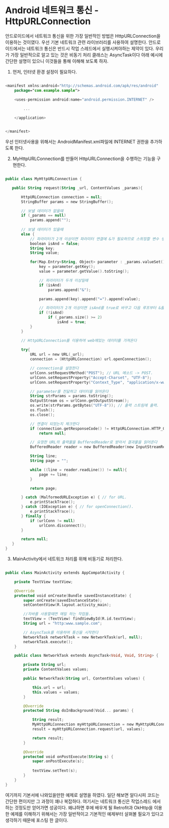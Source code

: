 # Android 네트워크 통신 - HttpURLConnection


안드로이드에서 네트워크 통신을 위한 가장 일반적인 방법은 HttpURLConnection을 이용하는 것이였다. 우선 기본 네트워크 관련 라이브러리를 사용하여 설명한다.
안드로이드에서는 네트워크 통신은 반드시 작업 스레드에서 실행시켜야하는 제약이 있다. 우리가 가장 일반적으로 알고 있는 것은 비동기 처리 클래스는 AsyncTask이다 아래 예시에 간단한 설명이 있으니 이것들을 통해 이해해 보도록 하자.


1) 먼저, 인터넷 환경 설정이 필요하다.

```kotlin

<manifest xmlns:android="http://schemas.android.com/apk/res/android"
    package="com.example.sample">

    <uses-permission android:name="android.permission.INTERNET" />

        ...
        
    </application>


</manifest>

```
    
우선 인터넷사용을 위해서는 AndroidManifest.xml파일에 INTERNET 권한을 추가하도록 한다.


2) MyHttpURLConnection를 만들어 HttpURLConnection을 수행하는 기능을 구현한다.

 ```kotlin
 
public class MyHttpURLConnection {

    public String request(String _url, ContentValues _params){

        HttpURLConnection connection = null;
        StringBuffer params = new StringBuffer();

        // 보낼 데이터가 없을때
        if (_params == null)
            params.append("");
            
        // 보낼 데이터가 있을때
        else {
            // 파라미터가 2개 이상이면 파라미터 연결에 &가 필요하므로 스위칭할 변수 생성.
            boolean isAnd = false;
            String key;
            String value;

            for(Map.Entry<String, Object> parameter : _params.valueSet()){
                key = parameter.getKey();
                value = parameter.getValue().toString();

                // 파라미터가 두개 이상일때
                if (isAnd)
                    params.append("&");

                params.append(key).append("=").append(value);

                // 파라미터가 2개 이상이면 isAnd를 true로 바꾸고 다음 루프부터 &를 붙인다.
                if (!isAnd)
                    if (_params.size() >= 2)
                        isAnd = true;
            }
        }

        // HttpURLConnection를 이용하여 web에있는 데이터를 가져온다
         
        try{
            URL url = new URL(_url);
            connection = (HttpURLConnection) url.openConnection();

            // connection을 설정한다
            urlConn.setRequestMethod("POST"); // URL 메소드 -> POST.
            urlConn.setRequestProperty("Accept-Charset", "UTF-8");
            urlConn.setRequestProperty("Context_Type", "application/x-www-form-urlencoded;cahrset=UTF-8");

            // parameter를 전닳하고 데이터를 읽어온다
            String strParams = params.toString(); 
            OutputStream os = urlConn.getOutputStream();
            os.write(strParams.getBytes("UTF-8")); // 출력 스트림에 출력.
            os.flush(); 
            os.close(); 

            // 연결이 되었는지 체크한다
            if (connection.getResponseCode() != HttpURLConnection.HTTP_OK)
                return null;

            // 요청한 URL의 출력물을 BufferedReader로 받아서 결과물을 읽어온다
            BufferedReader reader = new BufferedReader(new InputStreamReader(connection.getInputStream(), "UTF-8"));

            String line;
            String page = "";

            while ((line = reader.readLine()) != null){
                page += line;
            }

            return page;

        } catch (MalformedURLException e) { // for URL.
            e.printStackTrace();
        } catch (IOException e) { // for openConnection().
            e.printStackTrace();
        } finally {
            if (urlConn != null)
                urlConn.disconnect();
        }

        return null;
    }
}

```

3)  MainActivity에서 네트워크 처리를 위해 비동기로 처리한다.


```kotlin

public class MainActivity extends AppCompatActivity {

    private TextView textView;

    @Override
    protected void onCreate(Bundle savedInstanceState) {
        super.onCreate(savedInstanceState);
        setContentView(R.layout.activity_main);

        //자바를 사용할때면 매일 하는 작업들..
        textView = (TextView) findViewById(R.id.textView);
        String url = "http:www.sample.com";

        // AsyncTask를 이용하여 통신을 시작한다
        NetworkTask networkTask = new NetworkTask(url, null);
        networkTask.execute();
    }

    public class NetworkTask extends AsyncTask<Void, Void, String> {

        private String url;
        private ContentValues values;

        public NetworkTask(String url, ContentValues values) {

            this.url = url;
            this.values = values;
        }

        @Override
        protected String doInBackground(Void... params) {

            String result;
            MyHttpURLConnection myHttpURLConnection = new MyHttpURLConnection();
            result = myHttpURLConnection.request(url, values); 

            return result;
        }

        @Override
        protected void onPostExecute(String s) {
            super.onPostExecute(s);
            
            textView.setText(s);
        }
    }
}

```

여기까지 기본서에 나와있을만한 예제로 설명을 하였다. 일단 해보면 알다시피 코드는 간단한 편이지만 그 과정이 꽤나 복잡하다. 여기서는 네트워크 통신은 작업스레드 에서 하는 것정도만 얻어가면 성공이다. 왜냐하면 후에 배우게 될 Retrofit과 OkHttp을 이용한 예제를 이해하기 위해서는 가장 일반적이고 기본적인 예제부터 살펴볼 필요가 있다고 생각하기 때문에 포스팅 한 글이다.
